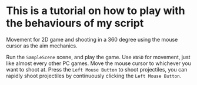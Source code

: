 # This is a tutorial on how to play with the behaviours of my script

Movement for 2D game and shooting in a 360 degree using the mouse cursor as the aim mechanics.

Run the `SampleScene` scene, and play the game.
Use `WASD` for movement, just like almost every other PC games. 
Move the mouse cursor to whichever you want to shoot at.
Press the `Left Mouse Button` to shoot projectiles, you can rapidly shoot projectiles by continuously clicking the `Left Mouse Button`.